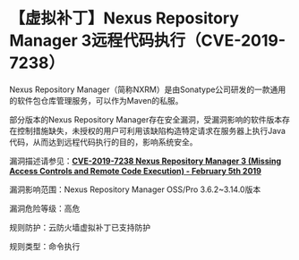 # 【虚拟补丁】Nexus Repository Manager 3远程代码执行（CVE-2019-7238）

Nexus Repository Manager（简称NXRM）是由Sonatype公司研发的一款通用的软件包仓库管理服务，可以作为Maven的私服。

部分版本的Nexus Repository Manager存在安全漏洞，受漏洞影响的软件版本存在控制措施缺失，未授权的用户可利用该缺陷构造特定请求在服务器上执行Java代码，从而达到远程代码执行的目的，影响系统安全。

漏洞描述请参见：[**CVE-2019-7238 Nexus Repository Manager 3 \(Missing Access Controls and Remote Code Execution\) - February 5th 2019**](https://support.sonatype.com/hc/en-us/articles/360017310793-CVE-2019-7238-Nexus-Repository-Manager-3-Missing-Access-Controls-and-Remote-Code-Execution-February-5th-2019)

漏洞影响范围：Nexus Repository Manager OSS/Pro 3.6.2~3.14.0版本

漏洞危险等级：高危

规则防护：云防火墙虚拟补丁已支持防护

规则类型：命令执行

